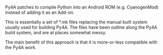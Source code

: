 
Py4A patches to compile Python into an Android ROM (e.g. CyanogenMod)
instead of adding it as an Add-on.

This is essentially a set of *.mk files replacing the manual built
system usually used for building Py4A.  The files have been outline
along the Py4A build system, and are at places somewhat messy.

The main benefit of this approach is that it is more-or-less
compatible with the Py4A work.
